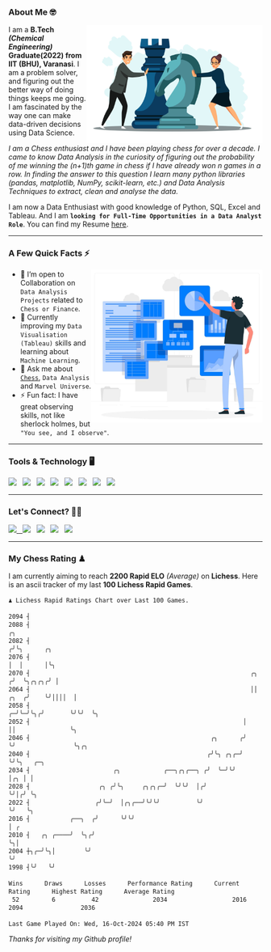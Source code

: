 ### About Me 🤓
<img align="right" alt="Coding" width="350" src="https://github.com/Laxman-Lakhan/Laxman-Lakhan/blob/master/Assets/Chess_Vector.jpg">   

I am a **B.Tech** _**(Chemical Engineering)**_ **Graduate(2022) from IIT (BHU), Varanasi**. I am a problem solver, and figuring out the better way of doing things keeps me going. I am fascinated by the way one can make data-driven decisions using Data Science. 

_I am a Chess enthusiast and I have been playing chess for over a decade. I came to know Data Analysis in the curiosity of figuring out the probability of me winning the (n+1)th game in chess if I have already won n games in a row. In finding the answer to this question I learn many python libraries (pandas, matplotlib, NumPy, scikit-learn, etc.) and Data Analysis Techniques to extract, clean and analyse the data._

I am now a Data Enthusiast with good knowledge of Python, SQL, Excel and Tableau. And I am **`looking for Full-Time Opportunities in a Data Analyst Role`**. You can find my Resume
 [here](https://drive.google.com/file/d/1UIOoogRLj5eGQFQBkuvMmTISZVdl2Ok7/view?usp=sharing).


---

### A Few Quick Facts ⚡️
<img align="right" alt="Coding" width="340" src="https://github.com/Laxman-Lakhan/Laxman-Lakhan/blob/master/Assets/Data_Vector.jpg">   

- 🤝 I’m open to Collaboration on `Data Analysis Projects` related to `Chess or Finance`.
- 📖 Currently improving my `Data Visualisation (Tableau)` skills and learning about `Machine Learning`.
- 💬 Ask me about [`Chess`](https://lichess.org/@/YourKingIsInDanger), `Data Analysis` and `Marvel Universe`.
- ⚡️ Fun fact: I have great observing skills, not like sherlock holmes, but `"You see, and I observe"`.

---
### Tools & Technology 🖥

<img src="https://img.shields.io/badge/Python-white?logo=Python&logoColor=ColorName&style=ShieldStyle" /> &nbsp;
<img src="https://img.shields.io/badge/MySQL-white?logo=MySQL&logoColor=ColorName&style=ShieldStyle" /> &nbsp;
<img src="https://img.shields.io/badge/Tableau-white?logo=Tableau&logoColor=ColorName&style=ShieldStyle" /> &nbsp;
<img src="https://img.shields.io/badge/Excel-white?logo=Microsoft+Excel&logoColor=196F3D&style=ShieldStyle" /> &nbsp;
<img src="https://img.shields.io/badge/Jupyter-white?logo=Jupyter&logoColor=ColorName&style=ShieldStyle" /> &nbsp;
<img src="https://img.shields.io/badge/pandas-white?logo=Pandas&logoColor=000080&style=ShieldStyle" /> &nbsp;
<img src="https://img.shields.io/badge/numpy-white?logo=Numpy&logoColor=85C1E9&style=ShieldStyle" /> &nbsp;
<img src="https://img.shields.io/badge/scikit learn-white?logo=Scikit+Learn&logoColor=ColorName&style=ShieldStyle" /> &nbsp;



---

### Let's Connect? 🫳🏻

<a href="mailto:laxmansingh.lakhan@gmail.com"> <img src="https://img.icons8.com/fluent/48/000000/gmail.png" width="3.5%"/> &nbsp;
[<img src="https://img.icons8.com/color/48/000000/linkedin.png" width="3.5%"/>](https://www.linkedin.com/in/laxman-lakhan/)  &nbsp;
[<img src="https://img.icons8.com/fluent/48/000000/facebook-new.png" width="3.5%"/>](https://www.facebook.com/s.laxmanlakhan/)  &nbsp;
[<img src="https://img.icons8.com/fluent/48/000000/instagram-new.png" width="3.5%"/>](https://www.instagram.com/laxman.lakhan/)  &nbsp;
[<img src="https://img.icons8.com/color/48/000000/twitter.png" width="3.5%"/>](https://twitter.com/laxman__lakhan)  &nbsp;

 ---
  
### My Chess Rating ♟
  
I am currently aiming to reach **2200 Rapid ELO** *(Average)* on **Lichess**. Here is an ascii tracker of my last **100 Lichess Rapid Games**.

  ```
  ♟︎ 𝙻𝚒𝚌𝚑𝚎𝚜𝚜 Rapid 𝚁𝚊𝚝𝚒𝚗𝚐𝚜 𝙲𝚑𝚊𝚛𝚝 𝚘𝚟𝚎𝚛 𝙻𝚊𝚜𝚝 𝟷00 𝙶𝚊𝚖𝚎𝚜.
  
2094 ┤
2088 ┤                                                                       ╭╮
2082 ┤                                                                      ╭╯╰╮      ╭╮
2076 ┤                                                                      │  │      │╰╮
2070 ┤                                                             ╭╮      ╭╯  ╰╮╭╮╭╮╭╯ │
2064 ┤                                                             ││ ╭╮  ╭╯    ╰╯││││  │
2058 ┤                                                           ╭─╯╰─╯╰╮╭╯       ╰╯╰╯  ╰╮
2052 ┤                                                           │      ││               ╰╮
2046 ┤                                                  ╭╮      ╭╯      ╰╯                ╰╮╭╮
2040 ┤                                                 ╭╯╰╮ ╭╮╭─╯                          ╰╯╰╮   ╭─╮
2034 ┤                       ╭╮            ╭──╮╭╮╭──╮ ╭╯  ╰─╯╰╯                               │╭╮ │ │
2028 ┤                   ╭╮ ╭╯╰╮     ╭╮╭╮╭─╯  ╰╯╰╯  │╭╯                                       ╰╯│╭╯ ╰╮
2022 ┤                  ╭╯╰─╯  │╭╮╭──╯╰╯╰╯          ╰╯                                          ╰╯   ╰╮
2016 ┤           ╭──╮  ╭╯      ╰╯╰╯                                                                   │ ╭
2010 ┤   ╭╮ ╭────╯  ╰╮╭╯                                                                              ╰╮│
2004 ┼╮╭─╯╰╮│        ╰╯                                                                                ╰╯
1998 ┤╰╯   ╰╯ 

Wins      Draws      Losses      Performance Rating      Current Rating      Highest Rating      Average Rating
   52         6          42               2034                  2016                2094                2036     

Last Game Played On: Wed, 16-Oct-2024 05:40 PM IST
  ```
  
  
*Thanks for visiting my Github profile!*
